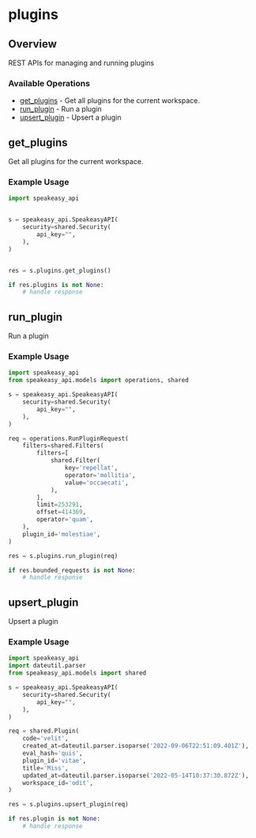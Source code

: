 # plugins

## Overview

REST APIs for managing and running plugins

### Available Operations

* [get_plugins](#get_plugins) - Get all plugins for the current workspace.
* [run_plugin](#run_plugin) - Run a plugin
* [upsert_plugin](#upsert_plugin) - Upsert a plugin

## get_plugins

Get all plugins for the current workspace.

### Example Usage

```python
import speakeasy_api


s = speakeasy_api.SpeakeasyAPI(
    security=shared.Security(
        api_key="",
    ),
)


res = s.plugins.get_plugins()

if res.plugins is not None:
    # handle response
```

## run_plugin

Run a plugin

### Example Usage

```python
import speakeasy_api
from speakeasy_api.models import operations, shared

s = speakeasy_api.SpeakeasyAPI(
    security=shared.Security(
        api_key="",
    ),
)

req = operations.RunPluginRequest(
    filters=shared.Filters(
        filters=[
            shared.Filter(
                key='repellat',
                operator='mollitia',
                value='occaecati',
            ),
        ],
        limit=253291,
        offset=414369,
        operator='quam',
    ),
    plugin_id='molestiae',
)

res = s.plugins.run_plugin(req)

if res.bounded_requests is not None:
    # handle response
```

## upsert_plugin

Upsert a plugin

### Example Usage

```python
import speakeasy_api
import dateutil.parser
from speakeasy_api.models import shared

s = speakeasy_api.SpeakeasyAPI(
    security=shared.Security(
        api_key="",
    ),
)

req = shared.Plugin(
    code='velit',
    created_at=dateutil.parser.isoparse('2022-09-06T22:51:09.401Z'),
    eval_hash='quis',
    plugin_id='vitae',
    title='Miss',
    updated_at=dateutil.parser.isoparse('2022-05-14T10:37:30.872Z'),
    workspace_id='odit',
)

res = s.plugins.upsert_plugin(req)

if res.plugin is not None:
    # handle response
```

